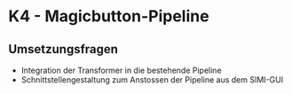 # K4 - Magicbutton-Pipeline

## Umsetzungsfragen

* Integration der Transformer in die bestehende Pipeline
* Schnittstellengestaltung zum Anstossen der Pipeline aus dem SIMI-GUI